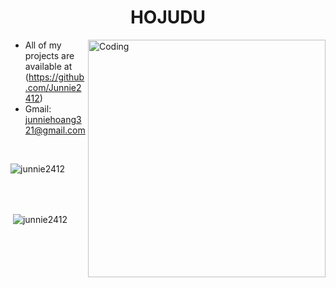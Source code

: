 
<h1 align="center"> HOJUDU </h1>
<img align="right" alt="Coding" width="380" src="https://i.pinimg.com/originals/f0/f0/d9/f0f0d932d6e39c7af5aa305cbd8da735.gif">

- All of my projects are available at (https://github.com/Junnie2412)
- Gmail: junniehoang321@gmail.com
<br>
  <p><img align="center" src="https://github-readme-stats.vercel.app/api/top-langs?username=junnie2412&show_icons=true&locale=en&layout=compact" alt="junnie2412" /></p>
<br>
<br>
  <p>&nbsp;<img align="center" src="https://github-readme-stats.vercel.app/api?username=junnie2412&show_icons=true&locale=en" alt="junnie2412" /></p>
